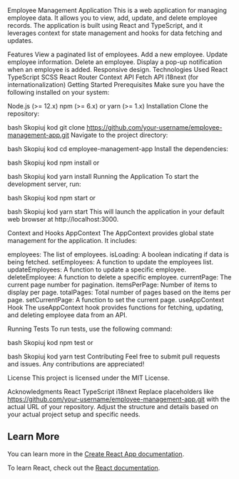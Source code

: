 Employee Management Application
This is a web application for managing employee data. It allows you to view, add, update, and delete employee records. The application is built using React and TypeScript, and it leverages context for state management and hooks for data fetching and updates.

Features
View a paginated list of employees.
Add a new employee.
Update employee information.
Delete an employee.
Display a pop-up notification when an employee is added.
Responsive design.
Technologies Used
React
TypeScript
SCSS
React Router
Context API
Fetch API
i18next (for internationalization)
Getting Started
Prerequisites
Make sure you have the following installed on your system:

Node.js (>= 12.x)
npm (>= 6.x) or yarn (>= 1.x)
Installation
Clone the repository:

bash
Skopiuj kod
git clone https://github.com/your-username/employee-management-app.git
Navigate to the project directory:

bash
Skopiuj kod
cd employee-management-app
Install the dependencies:

bash
Skopiuj kod
npm install
or

bash
Skopiuj kod
yarn install
Running the Application
To start the development server, run:

bash
Skopiuj kod
npm start
or

bash
Skopiuj kod
yarn start
This will launch the application in your default web browser at http://localhost:3000.


Context and Hooks
AppContext
The AppContext provides global state management for the application. It includes:

employees: The list of employees.
isLoading: A boolean indicating if data is being fetched.
setEmployees: A function to update the employees list.
updateEmployees: A function to update a specific employee.
deleteEmployee: A function to delete a specific employee.
currentPage: The current page number for pagination.
itemsPerPage: Number of items to display per page.
totalPages: Total number of pages based on the items per page.
setCurrentPage: A function to set the current page.
useAppContext Hook
The useAppContext hook provides functions for fetching, updating, and deleting employee data from an API.

Running Tests
To run tests, use the following command:

bash
Skopiuj kod
npm test
or

bash
Skopiuj kod
yarn test
Contributing
Feel free to submit pull requests and issues. Any contributions are appreciated!

License
This project is licensed under the MIT License.

Acknowledgments
React
TypeScript
i18next
Replace placeholders like https://github.com/your-username/employee-management-app.git with the actual URL of your repository. Adjust the structure and details based on your actual project setup and specific needs.

## Learn More

You can learn more in the [Create React App documentation](https://facebook.github.io/create-react-app/docs/getting-started).

To learn React, check out the [React documentation](https://reactjs.org/).
